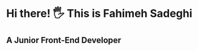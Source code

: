 # Hi there! :raised_hand_with_fingers_splayed: This is Fahimeh Sadeghi
## A Junior Front-End Developer
